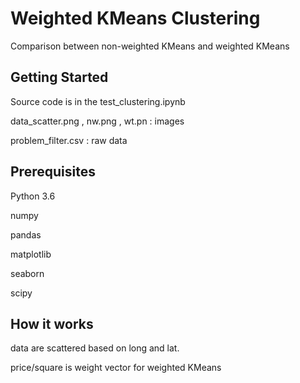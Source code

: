 # Weighted KMeans Clustering

Comparison between non-weighted KMeans and weighted KMeans

## Getting Started

Source code is in the test_clustering.ipynb

data_scatter.png , nw.png , wt.pn : images

problem_filter.csv : raw data

## Prerequisites

Python 3.6

numpy

pandas

matplotlib

seaborn

scipy

## How it works

data are scattered based on long and lat.

price/square is weight vector for weighted KMeans

